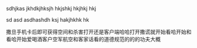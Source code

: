 sdhjkas jkhdkjhksjh  hkjshkj hkjhkj hkj

sd asd asdhashdh ksj hakjhkhk hk

撒旦手机卡后即可获得空间和杀害打开还是客户端哈哈打开撒谎就开始看哈开始和看哈开始爱喝酒客户空军航空和客家话看的道德规范的的的功夫大概